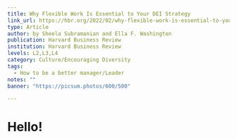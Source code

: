 ```yaml
---
title: Why Flexible Work Is Essential to Your DEI Strategy
link_url: https://hbr.org/2022/02/why-flexible-work-is-essential-to-your-dei-strategy
type: Article
author: by Sheela Subramanian and Ella F. Washington
publication: Harvard Business Review
institution: Harvard Business Review
levels: L2,L3,L4
category: Culture/Encouraging Diversity
tags:
  - How to be a better manager/Leader
notes: ""
banner: "https://picsum.photos/600/500"

---
```


# Hello!
